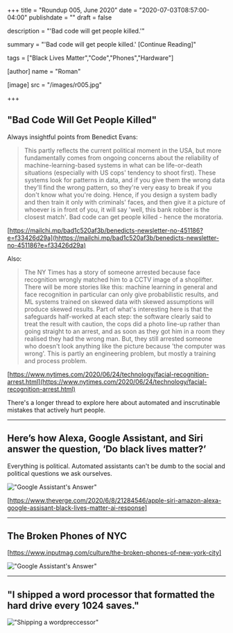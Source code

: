 +++
title = "Roundup 005, June 2020"
date = "2020-07-03T08:57:00-04:00"
publishdate = ""
draft = false

description = "'Bad code will get people killed.'"

summary = "'Bad code will get people killed.' [Continue Reading]"

tags = ["Black Lives Matter","Code","Phones","Hardware"]

[author]
    name = "Roman"

[image]
    src = "/images/r005.jpg"

+++

## "Bad Code Will Get People Killed"

Always insightful points from Benedict Evans:

> This partly reflects the current political moment in the USA, but more fundamentally comes from ongoing concerns about the reliability of machine-learning-based systems in what can be life-or-death situations (especially with US cops' tendency to shoot first). These systems look for patterns in data, and if you give them the wrong data they'll find the wrong pattern, so they're very easy to break if you don't know what you're doing. Hence, if you design a system badly and then train it only with criminals' faces, and then give it a picture of whoever is in front of you, it will say 'well, this bank robber is the closest match'.  Bad code can get people killed - hence the moratoria.

[https://mailchi.mp/bad1c520af3b/benedicts-newsletter-no-451186?e=f33426d29a](hhttps://mailchi.mp/bad1c520af3b/benedicts-newsletter-no-451186?e=f33426d29a)

Also:

> The NY Times has a story of someone arrested because face recognition wrongly matched him to a CCTV image of a shoplifter. There will be more stories like this: machine learning in general and face recognition in particular can only give probabilistic results, and ML systems trained on skewed data with skewed assumptions will produce skewed results. Part of what's interesting here is that the safeguards half-worked at each step: the software clearly said to treat the result with caution, the cops did a photo line-up rather than going straight to an arrest, and as soon as they got him in a room they realised they had the wrong man. But, they still arrested someone who doesn't look anything like the picture because 'the computer was wrong'. This is partly an engineering problem, but mostly a training and process problem.  

[https://www.nytimes.com/2020/06/24/technology/facial-recognition-arrest.html](https://www.nytimes.com/2020/06/24/technology/facial-recognition-arrest.html)

There's a longer thread to explore here about automated and inscrutinable mistakes that actively hurt people.

---

## Here’s how Alexa, Google Assistant, and Siri answer the question, ‘Do black lives matter?’

Everything is political. Automated assistants can't be dumb to the social and political questions we ask ourselves.

!["Google Assistant's Answer"](/images/r005-IMG_2137.webp)

[https://www.theverge.com/2020/6/8/21284546/apple-siri-amazon-alexa-google-assisant-black-lives-matter-ai-response]

---


## The Broken Phones of NYC

[https://www.inputmag.com/culture/the-broken-phones-of-new-york-city]

!["Google Assistant's Answer"](/images/r005-broken-phones.png)

---

## "I shipped a word processor that formatted the hard drive every 1024 saves."

!["Shipping a wordpreccessor"](/images/r005-wordprocesser-full.png)
